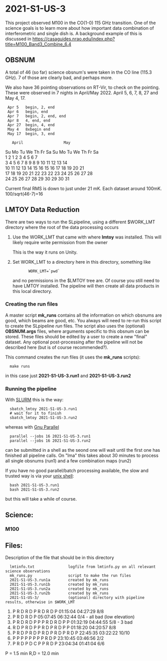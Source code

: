 # 2021-S1-US-3

This project observed M100 in the CO(1-0) 115 GHz transition. One of the science goals is to learn
more about how important data combination of interferometric and single dish is. A background
example of this is discussed in https://casaguides.nrao.edu/index.php?title=M100_Band3_Combine_6.4

## OBSNUM

A total of 46 (so far) science obsnum's were taken in the CO line (115.3 GHz). 7 of those are clearly
bad, and perhaps more.

We also have 36 pointing observations on RT-Vir, to check on the pointing.   These were observed in 7
nights in April/May 2022. April 5, 6, 7, 8, 27 and May 4, 17.

     Apr 5   begin, 2, end
     Apr 6   begin, end
     Apr 7   begin, 2, end, end
     Apr 8   4, end, end
     Apr 27  begin, 4, end
     May 4   8xbegin end
     May 17  begin, 3, end

       April                  May           
Su Mo Tu We Th Fr Sa  Su Mo Tu We Th Fr Sa  
                1  2   1  2  3  4  5  6  7  
 3  4  5  6  7  8  9   8  9 10 11 12 13 14  
10 11 12 13 14 15 16  15 16 17 18 19 20 21  
17 18 19 20 21 22 23  22 23 24 25 26 27 28  
24 25 26 27 28 29 30  29 30 31              
                                                                  

Current final RMS is down to just under 21 mK. Each dataset around 100mK. 100/sqrt(46-7)=16

## LMTOY Data Reduction

There are two ways to run the SLpipeline, using a different $WORK_LMT directory where the root
of the data processing occurs

1. Use the WORK_LMT that came with where **lmtoy** was installed. This will likely require
   write permission from the owner

   This is the way it runs on Unity.

2. Set WORK_LMT to a directory here in this directory,  something like

              WORK_LMT=`pwd`

   and no permissions in the $LMTOY tree are. Of course you still need to have LMTOY
   installed. The pipeline will then create all  data products in this local directory.

### Creating the run files

A master script **mk_runs** contains all the information on which obsnums are good,
which beams are good, etc.  You always will need to re-run this script to create the
SLpipeline *run* files. The script also uses the (optional) **OBSNUM.args** files, where
arguments specific to this obsnum can be stored. These files should be edited by
a user to create a new "final" dataset. Any optional post-processing after the
pipeline will not be described here (but is of course recommended?).

This command creates the run files (it uses the **mk_runs** scripts):

      make runs
	  
in this case just **2021-S1-US-3.run1** and **2021-S1-US-3.run2**

### Running the pipeline


With [SLURM](https://slurm.schedmd.com/documentation.html) this is the way:

      sbatch_lmtoy 2021-S1-US-3.run1
      # wait for it to finish
      sbatch_lmtoy 2021-S1-US-3.run2

whereas with [Gnu Parallel](https://www.gnu.org/software/parallel/)

      parallel --jobs 16 2021-S1-US-3.run1
      parallel --jobs 16 2021-S1-US-3.run2

can be submitted in a shell as the seond one will wait until the first one has finished
all pipeline calls. On "lma" this takes about 30 minutes to process all single obsnums
(run1) and a few combination maps (run2)

If you have no good parallel/batch processing available, the slow and trusted way is
via your [unix shell](https://www.gnu.org/software/bash/):

      bash 2021-S1-US-3.run1
      bash 2021-S1-US-3.run2

but this will take a while of course.

## Science:

### M100




## Files:


Description of the file that should be in this directory


      lmtinfo.txt               logfile from lmtinfo.py on all relevant science observations
      mk_runs.py                script to make the run files
      2021-S1-US-3.run1a        created by mk_runs
      2021-S1-US-3.run1b        created by mk_runs
      2021-S1-US-3.run2a        created by mk_runs
      2021-S1-US-3.run2b        created by mk_runs
      2021-S1-US-3/             (optional) directory with pipeline results, otherwise in $WORK_LMT

1. P R D R D P R D R D P                 01:15:04 04:27:29   8/8
2. P R D R D P				 05:07:45 06:32:44   0/4 - all bad (low elevation)
3. P R D R D P P P R D R D P P		 01:32:19 04:44:55   5/8 - 3 bad
4. R D P R D P P R D P R D P P		 01:18:20 04:20:57   8/8
5. P R D P R D P R D P R D P R D P	 22:45:35 03:22:22   10/10
6. P P P P P P P P R D P       	 	 23:10:45 03:46:56   2/2
7. P R D P D C P P R D P		 23:04:34 01:41:04   6/6

P   =  1.5 min
R,D = 12.0 min

